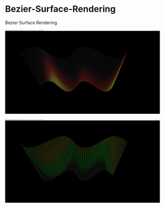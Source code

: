 # Bezier-Surface-Rendering
Bezier Surface Rendering

![alt text](assets/b_surface.png "Bezier Surface")

![alt text](assets/b_surface2.png "Bezier Surface")
